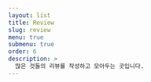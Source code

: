 ```yaml
---
layout: list
title: Review
slug: review
menu: true
submenu: true
order: 6
description: >
  많은 것들의 리뷰를 작성하고 모아두는 곳입니다.
---
```

